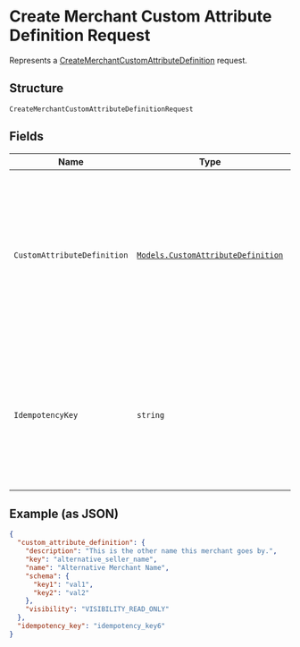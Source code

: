 
# Create Merchant Custom Attribute Definition Request

Represents a [CreateMerchantCustomAttributeDefinition](../../doc/api/merchant-custom-attributes.md#create-merchant-custom-attribute-definition) request.

## Structure

`CreateMerchantCustomAttributeDefinitionRequest`

## Fields

| Name | Type | Tags | Description |
|  --- | --- | --- | --- |
| `CustomAttributeDefinition` | [`Models.CustomAttributeDefinition`](../../doc/models/custom-attribute-definition.md) | Required | Represents a definition for custom attribute values. A custom attribute definition<br>specifies the key, visibility, schema, and other properties for a custom attribute. |
| `IdempotencyKey` | `string` | Optional | A unique identifier for this request, used to ensure idempotency. For more information,<br>see [Idempotency](https://developer.squareup.com/docs/build-basics/common-api-patterns/idempotency).<br>**Constraints**: *Maximum Length*: `45` |

## Example (as JSON)

```json
{
  "custom_attribute_definition": {
    "description": "This is the other name this merchant goes by.",
    "key": "alternative_seller_name",
    "name": "Alternative Merchant Name",
    "schema": {
      "key1": "val1",
      "key2": "val2"
    },
    "visibility": "VISIBILITY_READ_ONLY"
  },
  "idempotency_key": "idempotency_key6"
}
```

